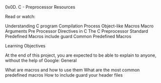 0x0D. C - Preprocessor
Resources

Read or watch:

Understanding C program Compilation Process
Object-like Macros
Macro Arguments
Pre Processor Directives in C
The C Preprocessor
Standard Predefined Macros
include guard
Common Predefined Macros

Learning Objectives

At the end of this project, you are expected to be able to explain to anyone, without the help of Google:
General

What are macros and how to use them
What are the most common predefined macros
How to include guard your header files

